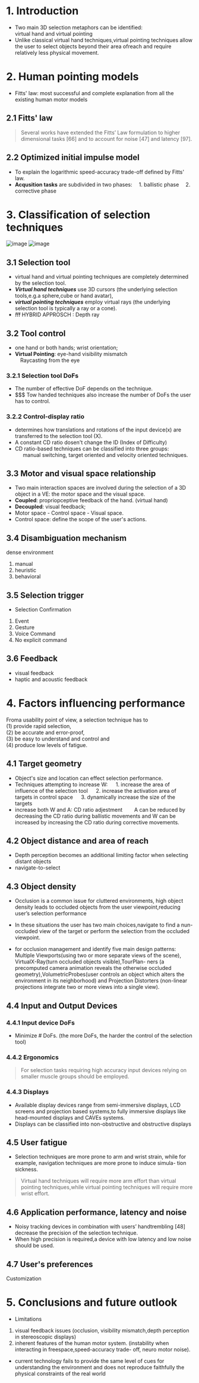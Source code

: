 # 1. Introduction
- Two main 3D
selection metaphors can be identified: \
virtual hand and
virtual pointing 
- Unlike classical virtual hand techniques,virtual
pointing techniques allow the user to select objects beyond their
area ofreach and require relatively less physical movement.
# 2. Human pointing models
- Fitts' law: most successful and complete explanation from all the existing human motor models
## 2.1 Fitts' law
> Several works have extended the Fitts’ Law formulation to
higher dimensional tasks [66] and to account for noise [47] and
latency [97].
## 2.2 Optimized initial impulse model
- To explain the logarithmic speed-accuracy trade-off defined by Fitts' law.
- **Acqusition tasks** are subdivided in two phases:
&ensp;&ensp;1. ballistic phase 
&ensp;&ensp;2. corrective phase
# 3. Classification of selection techniques
![image](https://github.com/wufun/hello-world/selection/bowman.png)
![image](https://github.com/wufun/hello-world/selection/bowman.png)
## 3.1 Selection tool
- virtual hand and virtual pointing techniques are completely determined by
the selection tool.
- ***Virtual hand techniques*** use 3D cursors (the underlying selection tools,e.g.a sphere,cube or hand avatar),
- ***virtual pointing techniques*** employ virtual rays (the underlying selection tool is typically a ray or a cone).
- ***!!!*** HYBRID APPROSCH : Depth ray
## 3.2 Tool control
- one hand or both hands; wrist orientation; 
- **Virtual Pointing**: eye-hand visibility mismatch \
&ensp;&ensp;Raycasting from the eye

### 3.2.1 Selection tool DoFs
- The number of effective DoF depends on the technique.
- $$$ Tow handed techniques also increase the number of DoFs the user has to control.

### 3.2.2 Control-display ratio
- determines how translations
and rotations of the input device(x) are transferred to the selection
tool (X).
- A constant CD ratio dosen't change the ID (Index of Difficulty)
- CD ratio-based techniques can be
classified into three groups: \
&ensp;&ensp;&ensp;manual switching, target oriented
and velocity oriented techniques.

## 3.3 Motor and visual space relationship
- Two main interaction spaces are involved during the selection
of a 3D object in a VE: the motor space and the visual space.
- **Coupled**: propriopceptive feedback of the hand. (virtual hand)
- **Decoupled**: visual feedback;
- Motor space - Control space - Visual space.
- Control space: define the scope of the user's actions.

## 3.4 Disambiguation mechanism
dense environment
1. manual 
2. heuristic
3. behavioral

## 3.5 Selection trigger
- Selection Confirmation
1. Event
2. Gesture
3. Voice Command
4. No explicit command

## 3.6 Feedback
- visual feedback
- haptic and acoustic feedback

# 4. Factors influencing performance
Froma
usability point of view, a selection technique has to \
(1) provide rapid selection,\
(2) be accurate and error-proof,\
(3) be easy to understand and control and\
(4) produce low levels of fatigue.
## 4.1 Target geometry
- Object's size and location can effect selection performance.
- Techniques attempting to increase W:
&ensp;&ensp; 1. increase the area of influence of the selection tool
&ensp;&ensp; 2. increase the activation area of targets in control space 
&ensp;&ensp; 3. dynamically increase the size of the targets
- increase both W and A: CD ratio adjestment
&ensp;&ensp;&ensp;&ensp;A can be reduced by decreasing the CD ratio during
ballistic movements and W can be increased by increasing the
CD ratio during corrective movements.

## 4.2 Object distance and area of reach
- Depth perception becomes an additional limiting factor when
selecting distant objects
- navigate-to-select

## 4.3 Object density
- Occlusion is a common issue for cluttered
environments, high object density leads to occluded objects from
the user viewpoint,reducing user’s selection performance
- In these situations the user has
two main choices,navigate to find a nun-occluded view of the
target or perform the selection from the occluded viewpoint.

- for occlusion management and identify five main design patterns:
Multiple Viewports(using two or more separate views of the
scene), VirtualX-Ray(turn occluded objects visible),TourPlan-
ners (a precomputed camera animation reveals the otherwise
occluded geometry),VolumetricProbes(user controls an object
which alters the environment in its neighborhood) and Projection
Distorters (non-linear projections integrate two or more views into
a single view).

## 4.4 Input and Output Devices
### 4.4.1 Input device DoFs
- Minimize # DoFs. (the more DoFs, the harder the control of the selection tool)

### 4.4.2 Ergonomics
> For selection tasks requiring
high accuracy input devices relying on smaller muscle groups
should be employed.

### 4.4.3 Displays
- Available display devices range from semi-immersive displays, LCD screens and projection based systems,to fully immersive displays like head-mounted displays and CAVEs systems.
- Displays can be classified into non-obstructive and obstructive
displays

## 4.5 User fatigue
- Selection
techniques are more prone to arm and wrist strain, while for
example, navigation techniques are more prone to induce simula-
tion sickness.
> Virtual hand techniques will require more arm effort than virtual
pointing techniques,while virtual pointing techniques will require
more wrist effort.
## 4.6 Application performance, latency and noise
- Noisy tracking devices in
combination with users’ handtrembling [48] decrease the precision of the selection technique.
- When high precision is required,a device with low latency and
low noise should be used.
## 4.7 User's preferences
Customization

# 5. Conclusions and future outlook
- Limitations
1. visual feedback issues (occlusion, visibility mismatch,depth perception in stereoscopic
displays)
2. inherent features of the human motor system. (instability when interacting in freespace,speed-accuracy trade-
off, neuro motor noise).

- current technology fails to provide the same level of cues for
understanding the environment and does not reproduce faithfully
the physical constraints of the real world
